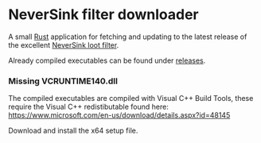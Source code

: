 # NeverSink filter downloader

A small [Rust](https://www.rust-lang.org/) application for fetching and updating to the latest release of the excellent [NeverSink loot filter](https://github.com/NeverSinkDev/NeverSink-Filter).

Already compiled executables can be found under [releases](https://github.com/dhedegaard/neversink-filter-downloader/releases).

### Missing VCRUNTIME140.dll

The compiled executables are compiled with Visual C++ Build Tools, these require the Visual C++ redistibutable found here:
<https://www.microsoft.com/en-us/download/details.aspx?id=48145>

Download and install the x64 setup file.